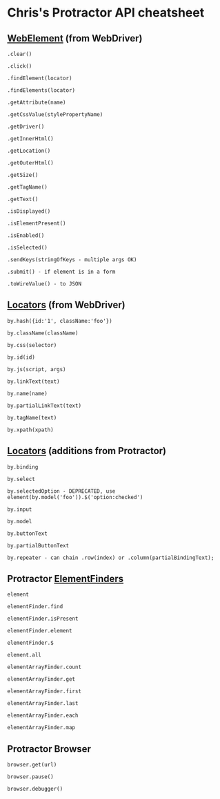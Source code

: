 # Chris's Protractor API cheatsheet #

## [WebElement](http://selenium.googlecode.com/git/docs/api/javascript/class_webdriver_WebElement.html) (from WebDriver) ##

    .clear()
    
    .click()
    
    .findElement(locator)
    
    .findElements(locator)
    
    .getAttribute(name)
    
    .getCssValue(stylePropertyName)
    
    .getDriver()
    
    .getInnerHtml()
    
    .getLocation()
    
    .getOuterHtml()
    
    .getSize()
    
    .getTagName()
    
    .getText()
    
    .isDisplayed()
    
    .isElementPresent()
    
    .isEnabled()
    
    .isSelected()
    
    .sendKeys(stringOfKeys - multiple args OK)
    
    .submit() - if element is in a form
    
    .toWireValue() - to JSON


## [Locators](http://selenium.googlecode.com/git/docs/api/javascript/namespace_webdriver_By.html) (from WebDriver) ##


    by.hash({id:'1', className:'foo'})
    
    by.className(className)
    
    by.css(selector)
    
    by.id(id)
    
    by.js(script, args)
    
    by.linkText(text)
    
    by.name(name)
    
    by.partialLinkText(text)
    
    by.tagName(text)
    
    by.xpath(xpath)


## [Locators](https://github.com/angular/protractor/blob/master/docs/api.md#locators) (additions from Protractor) ##



    by.binding
    
    by.select
    
    by.selectedOption - DEPRECATED, use element(by.model('foo')).$('option:checked')
    
    by.input
    
    by.model
    
    by.buttonText
    
    by.partialButtonText
    
    by.repeater - can chain .row(index) or .column(partialBindingText);

## Protractor [ElementFinders](https://github.com/angular/protractor/blob/master/docs/api.md#protractor) ##

    element
    
    elementFinder.find
    
    elementFinder.isPresent
    
    elementFinder.element
    
    elementFinder.$
    
    element.all
    
    elementArrayFinder.count
    
    elementArrayFinder.get
    
    elementArrayFinder.first
    
    elementArrayFinder.last
    
    elementArrayFinder.each
    
    elementArrayFinder.map


## Protractor Browser ##

    browser.get(url)
    
    browser.pause()
    
    browser.debugger()
    
